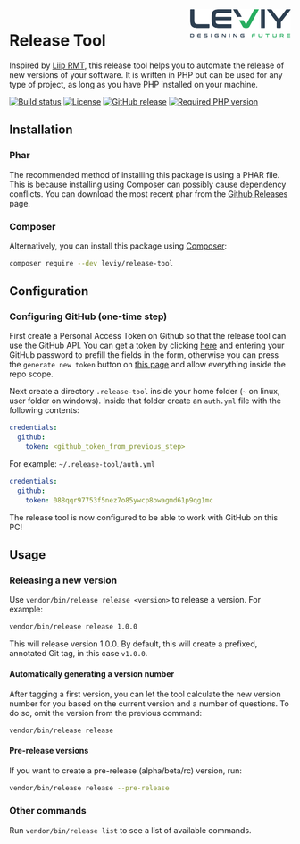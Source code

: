 <img src="docs/leviy-logo.png" alt="LEVIY logo" align="right" />

# Release Tool

Inspired by [Liip RMT](https://github.com/liip/RMT), this release tool helps you
to automate the release of new versions of your software. It is written in PHP
but can be used for any type of project, as long as you have PHP installed on
your machine.

[![Build status](https://travis-ci.com/leviy/release-tool.svg)](https://travis-ci.com/leviy/release-tool)
[![License](https://img.shields.io/github/license/leviy/release-tool.svg)](https://github.com/leviy/release-tool/blob/master/LICENSE.txt)
[![GitHub release](https://img.shields.io/github/release/leviy/release-tool.svg)](https://github.com/leviy/release-tool/releases/latest)
[![Required PHP version](https://img.shields.io/packagist/php-v/leviy/release-tool.svg)](https://github.com/leviy/release-tool/blob/master/composer.json)

## Installation


### Phar
The recommended method of installing this package is using a PHAR file. This is because installing using Composer can possibly cause dependency conflicts. You can download the most recent phar from the [Github Releases](https://github.com/leviy/release-tool/releases/latest) page.

### Composer
Alternatively, you can install this package using [Composer](https://getcomposer.org/):

```bash
composer require --dev leviy/release-tool
```

## Configuration

### Configuring GitHub (one-time step)

First create a Personal Access Token on Github so that the release tool can use the GitHub API.
You can get a token by clicking [here](https://github.com/settings/tokens/new?scopes=repo&description=Leviy+Release+Tool) and entering your GitHub password to prefill the fields in the form,
otherwise you can press the `generate new token` button on [this page](https://github.com/settings/tokens/) and allow everything inside the repo scope.

Next create a directory `.release-tool` inside your home folder (`~` on linux, user folder on windows).
Inside that folder create an `auth.yml` file with the following contents:

```yml
credentials:
  github:
    token: <github_token_from_previous_step>
```

For example:
`~/.release-tool/auth.yml`
```yml
credentials:
  github:
    token: 088qqr97753f5nez7o85ywcp8owagmd61p9qg1mc
```

The release tool is now configured to be able to work with GitHub on this PC!

## Usage

### Releasing a new version

Use ```vendor/bin/release release <version>``` to release a version. For example:

```bash
vendor/bin/release release 1.0.0
```

This will release version 1.0.0. By default, this will create a prefixed,
annotated Git tag, in this case `v1.0.0`.

#### Automatically generating a version number

After tagging a first version, you can let the tool calculate the new version
number for you based on the current version and a number of questions. To do so,
omit the version from the previous command:

```bash
vendor/bin/release release
```

#### Pre-release versions

If you want to create a pre-release (alpha/beta/rc) version, run:

```bash
vendor/bin/release release --pre-release
```

### Other commands

Run ```vendor/bin/release list``` to see a list of available commands.
